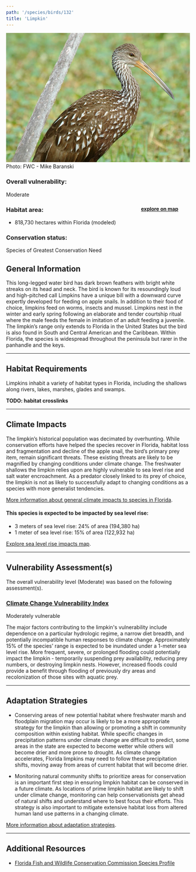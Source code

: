 ```yaml
---
path: '/species/birds/132'
title: 'Limpkin'
---
```


<content-header icon="waterbirds" title="Limpkin" subtitle="Aramus guarauna"></content-header>

<div id="TopSection">

<div class="header-photo"><img src="132.jpg" alt="Photo for 132"/>
<figcaption>Photo: FWC - Mike Baranski</figcaption></div>

<div>

### Overall vulnerability:

<div class="vulnerability vulnerability-moderate">Moderate</div>

<h3>Habitat area: 
<a href="/species/birds/132/map" style="float:right;font-size:smaller;margin-right: 2rem;">
<fa-icon name="map"></fa-icon>
explore on map
</a>
</h3>

-   818,730 hectares within Florida (modeled)


### Conservation status:

Species of Greatest Conservation Need

</div>
</div>

## General Information

This long-legged water bird has dark brown feathers with bright white streaks on its head and neck.  The bird is known for its resoundingly loud and high-pitched call Limpkins have a unique bill with a downward curve expertly developed for feeding on apple snails.  In addition to their food of choice, limpkins feed on worms, insects and mussel.  Limpkins nest in the winter and early spring following an elaborate and tender courtship ritual where the male feeds the female in imitation of an adult feeding a juvenile.  The limpkin’s range only extends to Florida in the United States but the bird is also found in South and Central American and the Caribbean.  Within Florida, the species is widespread throughout the peninsula but rarer in the panhandle and the keys.

<hr />

## Habitat Requirements

Limpkins inhabit a variety of habitat types in Florida, including the shallows along rivers, lakes, marshes, glades and swamps.

**TODO: habitat crosslinks**

<hr />

## Climate Impacts

The limpkin’s historical population was decimated by overhunting.  While conservation efforts have helped the species recover in Florida, habitat loss and fragmentation and decline of the apple snail, the bird’s primary prey item, remain significant threats.  These existing threats are likely to be magnified by changing conditions under climate change.  The freshwater shallows the limpkin relies upon are highly vulnerable to sea level rise and salt water encroachment.  As a predator closely linked to its prey of choice, the limpkin is not as likely to successfully adapt to changing conditions as a species with more generalist tendencies.

[More information about general climate impacts to species in Florida](/impacts/species).


#### This species is expected to be impacted by sea level rise:

- 3 meters of sea level rise: 24% of area (194,380 ha)
- 1 meter of sea level rise: 15% of area (122,932 ha)

[Explore sea level rise impacts map](/species/birds/132/map).


<hr />

## Vulnerability Assessment(s)

The overall vulnerability level (Moderate) was based on the following assessment(s).
#### 
<div class="vulnerability-header">
<h3><a href="/impacts/vulnerability/ccvi">Climate Change Vulnerability Index</a></h3>
<div class="vulnerability vulnerability-moderate">Moderately vulnerable</div>
</div> 

The major factors contributing to the limpkin's vulnerability include dependence on a particular hydrologic regime, a narrow diet breadth, and potentially incompatible human responses to climate change.  Approximately 15% of the species' range is expected to be inundated under a 1-meter sea level rise.  More frequent, severe, or prolonged flooding could potentially impact the limpkin - temporarily suspending prey availability, reducing prey numbers, or destroying limpkin nests.  However, increased floods could provide a benefit through flooding of previously dry areas and recolonization of those sites with aquatic prey.


<hr />

## Adaptation Strategies

- Conserving areas of new potential habitat where freshwater marsh and floodplain migration may occur is likely to be a more appropriate strategy for the limpkin than allowing or promoting a shift in community composition within existing habitat.   While specific changes in precipitation patterns under climate change are difficult to predict, some areas in the state are expected to become wetter while others will become drier and more prone to drought.  As climate change accelerates, Florida limpkins may need to follow these precipitation shifts, moving away from areas of current habitat that will become drier.

- Monitoring natural community shifts to prioritize areas for conservation is an important first step in ensuring limpkin habitat can be conserved in a future climate.  As locations of prime limpkin habitat are likely to shift under climate change, monitoring can help conservationists get ahead of natural shifts and understand where to best focus their efforts.  This strategy is also important to mitigate extensive habitat loss from altered human land use patterns in a changing climate.

[More information about adaptation strategies](/strategies).

<hr />


## Additional Resources

- [Florida Fish and Wildlife Conservation Commission Species Profile](https://myfwc.com/wildlifehabitats/profiles/birds/waterbirds/limpkin/)
